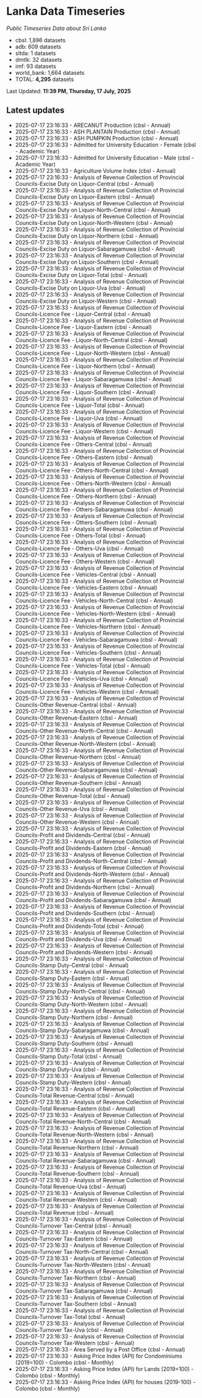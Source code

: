 # Lanka Data Timeseries
*Public Timeseries Data about Sri Lanka*

* cbsl: 1,896 datasets
* adb: 609 datasets
* sltda: 1 datasets
* dmtlk: 32 datasets
* imf: 93 datasets
* world_bank: 1,664 datasets
* TOTAL: **4,295** datasets

Last Updated: **11:39 PM, Thursday, 17 July, 2025**

## Latest updates

* 2025-07-17 23:16:33 - ARECANUT Production (cbsl - Annual)
* 2025-07-17 23:16:33 - ASH PLANTAIN Production (cbsl - Annual)
* 2025-07-17 23:16:33 - ASH PUMPKIN Production (cbsl - Annual)
* 2025-07-17 23:16:33 - Admitted for University Education - Female (cbsl - Academic Year)
* 2025-07-17 23:16:33 - Admitted for University Education - Male (cbsl - Academic Year)
* 2025-07-17 23:16:33 - Agriculture Volume Index (cbsl - Annual)
* 2025-07-17 23:16:33 - Analysis of Revenue Collection of Provincial Councils-Excise Duty on Liquor-Central (cbsl - Annual)
* 2025-07-17 23:16:33 - Analysis of Revenue Collection of Provincial Councils-Excise Duty on Liquor-Eastern (cbsl - Annual)
* 2025-07-17 23:16:33 - Analysis of Revenue Collection of Provincial Councils-Excise Duty on Liquor-North-Central (cbsl - Annual)
* 2025-07-17 23:16:33 - Analysis of Revenue Collection of Provincial Councils-Excise Duty on Liquor-North-Western (cbsl - Annual)
* 2025-07-17 23:16:33 - Analysis of Revenue Collection of Provincial Councils-Excise Duty on Liquor-Northern (cbsl - Annual)
* 2025-07-17 23:16:33 - Analysis of Revenue Collection of Provincial Councils-Excise Duty on Liquor-Sabaragamuwa (cbsl - Annual)
* 2025-07-17 23:16:33 - Analysis of Revenue Collection of Provincial Councils-Excise Duty on Liquor-Southern (cbsl - Annual)
* 2025-07-17 23:16:33 - Analysis of Revenue Collection of Provincial Councils-Excise Duty on Liquor-Total (cbsl - Annual)
* 2025-07-17 23:16:33 - Analysis of Revenue Collection of Provincial Councils-Excise Duty on Liquor-Uva (cbsl - Annual)
* 2025-07-17 23:16:33 - Analysis of Revenue Collection of Provincial Councils-Excise Duty on Liquor-Western (cbsl - Annual)
* 2025-07-17 23:16:33 - Analysis of Revenue Collection of Provincial Councils-Licence Fee - Liquor-Central (cbsl - Annual)
* 2025-07-17 23:16:33 - Analysis of Revenue Collection of Provincial Councils-Licence Fee - Liquor-Eastern (cbsl - Annual)
* 2025-07-17 23:16:33 - Analysis of Revenue Collection of Provincial Councils-Licence Fee - Liquor-North-Central (cbsl - Annual)
* 2025-07-17 23:16:33 - Analysis of Revenue Collection of Provincial Councils-Licence Fee - Liquor-North-Western (cbsl - Annual)
* 2025-07-17 23:16:33 - Analysis of Revenue Collection of Provincial Councils-Licence Fee - Liquor-Northern (cbsl - Annual)
* 2025-07-17 23:16:33 - Analysis of Revenue Collection of Provincial Councils-Licence Fee - Liquor-Sabaragamuwa (cbsl - Annual)
* 2025-07-17 23:16:33 - Analysis of Revenue Collection of Provincial Councils-Licence Fee - Liquor-Southern (cbsl - Annual)
* 2025-07-17 23:16:33 - Analysis of Revenue Collection of Provincial Councils-Licence Fee - Liquor-Total (cbsl - Annual)
* 2025-07-17 23:16:33 - Analysis of Revenue Collection of Provincial Councils-Licence Fee - Liquor-Uva (cbsl - Annual)
* 2025-07-17 23:16:33 - Analysis of Revenue Collection of Provincial Councils-Licence Fee - Liquor-Western (cbsl - Annual)
* 2025-07-17 23:16:33 - Analysis of Revenue Collection of Provincial Councils-Licence Fee - Others-Central (cbsl - Annual)
* 2025-07-17 23:16:33 - Analysis of Revenue Collection of Provincial Councils-Licence Fee - Others-Eastern (cbsl - Annual)
* 2025-07-17 23:16:33 - Analysis of Revenue Collection of Provincial Councils-Licence Fee - Others-North-Central (cbsl - Annual)
* 2025-07-17 23:16:33 - Analysis of Revenue Collection of Provincial Councils-Licence Fee - Others-North-Western (cbsl - Annual)
* 2025-07-17 23:16:33 - Analysis of Revenue Collection of Provincial Councils-Licence Fee - Others-Northern (cbsl - Annual)
* 2025-07-17 23:16:33 - Analysis of Revenue Collection of Provincial Councils-Licence Fee - Others-Sabaragamuwa (cbsl - Annual)
* 2025-07-17 23:16:33 - Analysis of Revenue Collection of Provincial Councils-Licence Fee - Others-Southern (cbsl - Annual)
* 2025-07-17 23:16:33 - Analysis of Revenue Collection of Provincial Councils-Licence Fee - Others-Total (cbsl - Annual)
* 2025-07-17 23:16:33 - Analysis of Revenue Collection of Provincial Councils-Licence Fee - Others-Uva (cbsl - Annual)
* 2025-07-17 23:16:33 - Analysis of Revenue Collection of Provincial Councils-Licence Fee - Others-Western (cbsl - Annual)
* 2025-07-17 23:16:33 - Analysis of Revenue Collection of Provincial Councils-Licence Fee - Vehicles-Central (cbsl - Annual)
* 2025-07-17 23:16:33 - Analysis of Revenue Collection of Provincial Councils-Licence Fee - Vehicles-Eastern (cbsl - Annual)
* 2025-07-17 23:16:33 - Analysis of Revenue Collection of Provincial Councils-Licence Fee - Vehicles-North-Central (cbsl - Annual)
* 2025-07-17 23:16:33 - Analysis of Revenue Collection of Provincial Councils-Licence Fee - Vehicles-North-Western (cbsl - Annual)
* 2025-07-17 23:16:33 - Analysis of Revenue Collection of Provincial Councils-Licence Fee - Vehicles-Northern (cbsl - Annual)
* 2025-07-17 23:16:33 - Analysis of Revenue Collection of Provincial Councils-Licence Fee - Vehicles-Sabaragamuwa (cbsl - Annual)
* 2025-07-17 23:16:33 - Analysis of Revenue Collection of Provincial Councils-Licence Fee - Vehicles-Southern (cbsl - Annual)
* 2025-07-17 23:16:33 - Analysis of Revenue Collection of Provincial Councils-Licence Fee - Vehicles-Total (cbsl - Annual)
* 2025-07-17 23:16:33 - Analysis of Revenue Collection of Provincial Councils-Licence Fee - Vehicles-Uva (cbsl - Annual)
* 2025-07-17 23:16:33 - Analysis of Revenue Collection of Provincial Councils-Licence Fee - Vehicles-Western (cbsl - Annual)
* 2025-07-17 23:16:33 - Analysis of Revenue Collection of Provincial Councils-Other Revenue-Central (cbsl - Annual)
* 2025-07-17 23:16:33 - Analysis of Revenue Collection of Provincial Councils-Other Revenue-Eastern (cbsl - Annual)
* 2025-07-17 23:16:33 - Analysis of Revenue Collection of Provincial Councils-Other Revenue-North-Central (cbsl - Annual)
* 2025-07-17 23:16:33 - Analysis of Revenue Collection of Provincial Councils-Other Revenue-North-Western (cbsl - Annual)
* 2025-07-17 23:16:33 - Analysis of Revenue Collection of Provincial Councils-Other Revenue-Northern (cbsl - Annual)
* 2025-07-17 23:16:33 - Analysis of Revenue Collection of Provincial Councils-Other Revenue-Sabaragamuwa (cbsl - Annual)
* 2025-07-17 23:16:33 - Analysis of Revenue Collection of Provincial Councils-Other Revenue-Southern (cbsl - Annual)
* 2025-07-17 23:16:33 - Analysis of Revenue Collection of Provincial Councils-Other Revenue-Total (cbsl - Annual)
* 2025-07-17 23:16:33 - Analysis of Revenue Collection of Provincial Councils-Other Revenue-Uva (cbsl - Annual)
* 2025-07-17 23:16:33 - Analysis of Revenue Collection of Provincial Councils-Other Revenue-Western (cbsl - Annual)
* 2025-07-17 23:16:33 - Analysis of Revenue Collection of Provincial Councils-Profit and Dividends-Central (cbsl - Annual)
* 2025-07-17 23:16:33 - Analysis of Revenue Collection of Provincial Councils-Profit and Dividends-Eastern (cbsl - Annual)
* 2025-07-17 23:16:33 - Analysis of Revenue Collection of Provincial Councils-Profit and Dividends-North-Central (cbsl - Annual)
* 2025-07-17 23:16:33 - Analysis of Revenue Collection of Provincial Councils-Profit and Dividends-North-Western (cbsl - Annual)
* 2025-07-17 23:16:33 - Analysis of Revenue Collection of Provincial Councils-Profit and Dividends-Northern (cbsl - Annual)
* 2025-07-17 23:16:33 - Analysis of Revenue Collection of Provincial Councils-Profit and Dividends-Sabaragamuwa (cbsl - Annual)
* 2025-07-17 23:16:33 - Analysis of Revenue Collection of Provincial Councils-Profit and Dividends-Southern (cbsl - Annual)
* 2025-07-17 23:16:33 - Analysis of Revenue Collection of Provincial Councils-Profit and Dividends-Total (cbsl - Annual)
* 2025-07-17 23:16:33 - Analysis of Revenue Collection of Provincial Councils-Profit and Dividends-Uva (cbsl - Annual)
* 2025-07-17 23:16:33 - Analysis of Revenue Collection of Provincial Councils-Profit and Dividends-Western (cbsl - Annual)
* 2025-07-17 23:16:33 - Analysis of Revenue Collection of Provincial Councils-Stamp Duty-Central (cbsl - Annual)
* 2025-07-17 23:16:33 - Analysis of Revenue Collection of Provincial Councils-Stamp Duty-Eastern (cbsl - Annual)
* 2025-07-17 23:16:33 - Analysis of Revenue Collection of Provincial Councils-Stamp Duty-North-Central (cbsl - Annual)
* 2025-07-17 23:16:33 - Analysis of Revenue Collection of Provincial Councils-Stamp Duty-North-Western (cbsl - Annual)
* 2025-07-17 23:16:33 - Analysis of Revenue Collection of Provincial Councils-Stamp Duty-Northern (cbsl - Annual)
* 2025-07-17 23:16:33 - Analysis of Revenue Collection of Provincial Councils-Stamp Duty-Sabaragamuwa (cbsl - Annual)
* 2025-07-17 23:16:33 - Analysis of Revenue Collection of Provincial Councils-Stamp Duty-Southern (cbsl - Annual)
* 2025-07-17 23:16:33 - Analysis of Revenue Collection of Provincial Councils-Stamp Duty-Total (cbsl - Annual)
* 2025-07-17 23:16:33 - Analysis of Revenue Collection of Provincial Councils-Stamp Duty-Uva (cbsl - Annual)
* 2025-07-17 23:16:33 - Analysis of Revenue Collection of Provincial Councils-Stamp Duty-Western (cbsl - Annual)
* 2025-07-17 23:16:33 - Analysis of Revenue Collection of Provincial Councils-Total Revenue-Central (cbsl - Annual)
* 2025-07-17 23:16:33 - Analysis of Revenue Collection of Provincial Councils-Total Revenue-Eastern (cbsl - Annual)
* 2025-07-17 23:16:33 - Analysis of Revenue Collection of Provincial Councils-Total Revenue-North-Central (cbsl - Annual)
* 2025-07-17 23:16:33 - Analysis of Revenue Collection of Provincial Councils-Total Revenue-North-Western (cbsl - Annual)
* 2025-07-17 23:16:33 - Analysis of Revenue Collection of Provincial Councils-Total Revenue-Northern (cbsl - Annual)
* 2025-07-17 23:16:33 - Analysis of Revenue Collection of Provincial Councils-Total Revenue-Sabaragamuwa (cbsl - Annual)
* 2025-07-17 23:16:33 - Analysis of Revenue Collection of Provincial Councils-Total Revenue-Southern (cbsl - Annual)
* 2025-07-17 23:16:33 - Analysis of Revenue Collection of Provincial Councils-Total Revenue-Uva (cbsl - Annual)
* 2025-07-17 23:16:33 - Analysis of Revenue Collection of Provincial Councils-Total Revenue-Western (cbsl - Annual)
* 2025-07-17 23:16:33 - Analysis of Revenue Collection of Provincial Councils-Total Revenue (cbsl - Annual)
* 2025-07-17 23:16:33 - Analysis of Revenue Collection of Provincial Councils-Turnover Tax-Central (cbsl - Annual)
* 2025-07-17 23:16:33 - Analysis of Revenue Collection of Provincial Councils-Turnover Tax-Eastern (cbsl - Annual)
* 2025-07-17 23:16:33 - Analysis of Revenue Collection of Provincial Councils-Turnover Tax-North-Central (cbsl - Annual)
* 2025-07-17 23:16:33 - Analysis of Revenue Collection of Provincial Councils-Turnover Tax-North-Western (cbsl - Annual)
* 2025-07-17 23:16:33 - Analysis of Revenue Collection of Provincial Councils-Turnover Tax-Northern (cbsl - Annual)
* 2025-07-17 23:16:33 - Analysis of Revenue Collection of Provincial Councils-Turnover Tax-Sabaragamuwa (cbsl - Annual)
* 2025-07-17 23:16:33 - Analysis of Revenue Collection of Provincial Councils-Turnover Tax-Southern (cbsl - Annual)
* 2025-07-17 23:16:33 - Analysis of Revenue Collection of Provincial Councils-Turnover Tax-Total (cbsl - Annual)
* 2025-07-17 23:16:33 - Analysis of Revenue Collection of Provincial Councils-Turnover Tax-Uva (cbsl - Annual)
* 2025-07-17 23:16:33 - Analysis of Revenue Collection of Provincial Councils-Turnover Tax-Western (cbsl - Annual)
* 2025-07-17 23:16:33 - Area Served by a Post Office (cbsl - Annual)
* 2025-07-17 23:16:33 - Asking Price Index (API) for Condominiums (2019=100) - Colombo (cbsl - Monthly)
* 2025-07-17 23:16:33 - Asking Price Index (API) for Lands (2019=100) - Colombo (cbsl - Monthly)
* 2025-07-17 23:16:33 - Asking Price Index (API) for houses (2019-100) - Colombo (cbsl - Monthly)